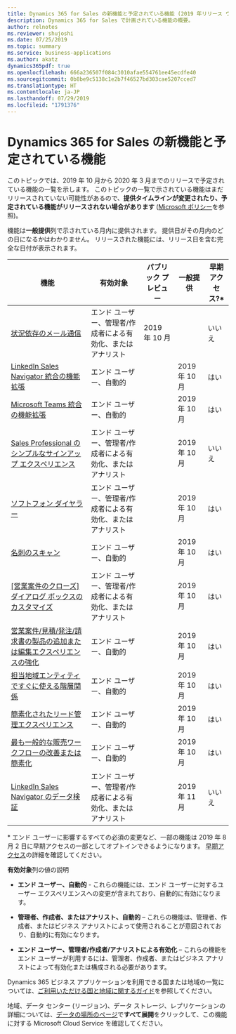 ```yaml
---
title: Dynamics 365 for Sales の新機能と予定されている機能 (2019 年リリース ウェーブ 2)
description: Dynamics 365 for Sales で計画されている機能の概要。
author: relnotes
ms.reviewer: shujoshi
ms.date: 07/25/2019
ms.topic: summary
ms.service: business-applications
ms.author: akatz
dynamics365pdf: true
ms.openlocfilehash: 666a236507f084c3010afae554761ee45ecdfe40
ms.sourcegitcommit: 0b8be9c5138c1e2b7f46527bd303cae5207cced7
ms.translationtype: HT
ms.contentlocale: ja-JP
ms.lasthandoff: 07/29/2019
ms.locfileid: "1791376"
---
```

# <a name="whats-new-and-planned-for-dynamics-365-for-sales"></a>Dynamics 365 for Sales の新機能と予定されている機能

このトピックでは、2019 年 10 月から 2020 年 3 月までのリリースで予定されている機能の一覧を示します。 このトピックの一覧で示されている機能はまだリリースされていない可能性があるので、**提供タイムラインが変更されたり、予定されている機能がリリースされない場合があります** ([Microsoft ポリシー](https://go.microsoft.com/fwlink/p/?linkid=2007332)を参照)。

機能は**一般提供**列で示されている月内に提供されます。 提供日がその月内のどの日になるかはわかりません。 リリースされた機能には、リリース日を含む完全な日付が表示されます。 

| 機能    | 有効対象    |  パブリック プレビュー | 一般提供 |早期アクセス?* | 
| ---------- |---------------- | --------------- |-------------- | --------------- |
| [状況依存のメール通信](contextual-email-communication.md) | エンド ユーザー、管理者/作成者による有効化、またはアナリスト|2019 年 10 月| | いいえ |
| [LinkedIn Sales Navigator 統合の機能拡張](relationship-sales.md) | エンド ユーザー、自動的|| 2019 年 10 月| はい |
| [Microsoft Teams 統合の機能拡張](teams-integration-enhancements.md) | エンド ユーザー、自動的|| 2019 年 10 月| はい |
| [Sales Professional のシンプルなサインアップ エクスペリエンス](simplified-signup-experience-sales-professional.md) | エンド ユーザー、管理者/作成者による有効化、またはアナリスト|| 2019 年 10 月| いいえ |
| [ソフトフォン ダイヤラー](soft-phone-dialer.md) | エンド ユーザー、管理者/作成者による有効化、またはアナリスト|| 2019 年 10 月| はい |
| [名刺のスキャン](business-card-scan.md) | エンド ユーザー、自動的|| 2019 年 10 月| はい |
| [[営業案件のクローズ] ダイアログ ボックスのカスタマイズ](customization-opportunity-close-dialog-box.md) | エンド ユーザー、管理者/作成者による有効化、またはアナリスト|| 2019 年 10 月| はい |
| [営業案件/見積/発注/請求書の製品の追加または編集エクスペリエンスの強化](enhance-experience-adding-or-editing-opportunityquoteorderinvoice-products.md) | エンド ユーザー、自動的|| 2019 年 10 月| はい |
| [担当地域エンティティですぐに使える階層関係](out-of-the-box-hierarchical-relationship-territory-entity.md) | エンド ユーザー、自動的|| 2019 年 10 月| はい |
| [簡素化されたリード管理エクスペリエンス](simplified-lead-management-experience.md) | エンド ユーザー、自動的|| 2019 年 10 月| はい |
| [最も一般的な販売ワークフローの改善または簡素化](improve--simplify-most-common-sales-workflows.md) | エンド ユーザー、自動的|| 2019 年 10 月| はい |
| [LinkedIn Sales Navigator のデータ検証](linkedin-sales-navigator-data-validation.md) | エンド ユーザー、管理者/作成者による有効化、またはアナリスト|| 2019 年 11 月| いいえ |

\* エンド ユーザーに影響するすべての必須の変更など、一部の機能は 2019 年 8 月 2 日に早期アクセスの一部としてオプトインできるようになります。 [早期アクセス](https://aka.ms/EarlyAccessFAQ)の詳細を確認してください。

**有効対象**列の値の説明

- **エンド ユーザー、自動的** - これらの機能には、エンド ユーザーに対するユーザー エクスペリエンスへの変更が含まれており、自動的に有効になります。

- **管理者、作成者、またはアナリスト、自動的** – これらの機能は、管理者、作成者、またはビジネス アナリストによって使用されることが意図されており、自動的に有効になります。

- **エンド ユーザー、管理者/作成者/アナリストによる有効化** – これらの機能をエンド ユーザーが利用するには、管理者、作成者、またはビジネス アナリストによって有効化または構成される必要があります。


Dynamics 365 ビジネス アプリケーションを利用できる国または地域の一覧については、[ご利用いただける国と地域に関するガイド](https://aka.ms/dynamics_365_international_availability_deck)を参照してください。 

地域、データ センター (リージョン)、データ ストレージ、レプリケーションの詳細については、[データの場所のページ](https://www.microsoft.com/trust-center/privacy/data-location)で**すべて展開**をクリックして、この機能に対する Microsoft Cloud Service を確認してください。 